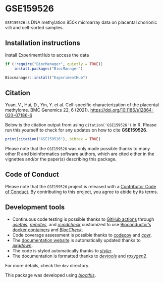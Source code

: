 
<!-- README.md is generated from README.Rmd. Please edit that file -->

# GSE159526

`GSE159526` is DNA methylation 850k microarray data on placental
chorionic villi and cell-sorted samples.

## Installation instructions

Install ExperimentHub to access the data

``` r
if (!require("BiocManager", quietly = TRUE))
    install.packages("BiocManager")

Biocmanager::install("ExperimentHub")
```

## Citation

Yuan, V., Hui, D., Yin, Y. et al. Cell-specific characterization of the
placental methylome. BMC Genomics 22, 6 (2021).
<https://doi.org/10.1186/s12864-020-07186-6>

Below is the citation output from using `citation('GSE159526')` in R.
Please run this yourself to check for any updates on how to cite
**GSE159526**.

``` r
print(citation("GSE159526"), bibtex = TRUE)
```

Please note that the `GSE159526` was only made possible thanks to many
other R and bioinformatics software authors, which are cited either in
the vignettes and/or the paper(s) describing this package.

## Code of Conduct

Please note that the `GSE159526` project is released with a [Contributor
Code of Conduct](http://bioconductor.org/about/code-of-conduct/). By
contributing to this project, you agree to abide by its terms.

## Development tools

-   Continuous code testing is possible thanks to [GitHub
    actions](https://www.tidyverse.org/blog/2020/04/usethis-1-6-0/)
    through *[usethis](https://CRAN.R-project.org/package=usethis)*,
    *[remotes](https://CRAN.R-project.org/package=remotes)*, and
    *[rcmdcheck](https://CRAN.R-project.org/package=rcmdcheck)*
    customized to use [Bioconductor’s docker
    containers](https://www.bioconductor.org/help/docker/) and
    *[BiocCheck](https://bioconductor.org/packages/3.13/BiocCheck)*.
-   Code coverage assessment is possible thanks to
    [codecov](https://codecov.io/gh) and
    *[covr](https://CRAN.R-project.org/package=covr)*.
-   The [documentation website](http://wvictor14.github.io/GSE159526) is
    automatically updated thanks to
    *[pkgdown](https://CRAN.R-project.org/package=pkgdown)*.
-   The code is styled automatically thanks to
    *[styler](https://CRAN.R-project.org/package=styler)*.
-   The documentation is formatted thanks to
    *[devtools](https://CRAN.R-project.org/package=devtools)* and
    *[roxygen2](https://CRAN.R-project.org/package=roxygen2)*.

For more details, check the `dev` directory.

This package was developed using
*[biocthis](https://bioconductor.org/packages/3.13/biocthis)*.
